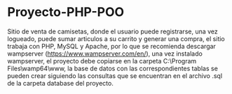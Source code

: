 # Proyecto-PHP-POO
Sitio de venta de camisetas, donde el usuario puede registrarse, una vez logueado, puede sumar articulos a su carrito y generar una compra, el sitio trabaja con PHP, MySQL y Apache,
por lo que se recomienda descargar wampserver (https://www.wampserver.com/en/), una vez instalado wampserver, el proyecto debe copiarse en la carpeta C:\Program Files\wamp64\www,
la base de datos con las correspondientes tablas se pueden crear siguiendo las consultas que se encuentran en el archivo .sql de la carpeta database del proyecto.
